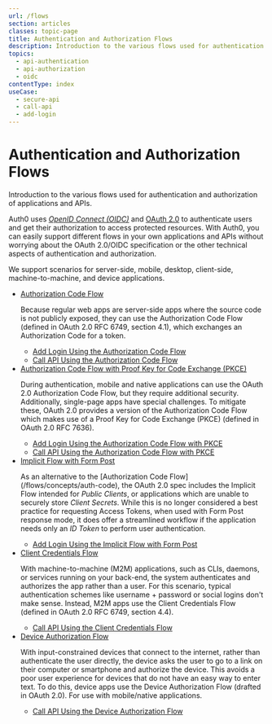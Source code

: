 ```yaml
---
url: /flows
section: articles
classes: topic-page
title: Authentication and Authorization Flows
description: Introduction to the various flows used for authentication and authorization of applications and APIs.
topics:
  - api-authentication
  - api-authorization
  - oidc
contentType: index
useCase:
  - secure-api
  - call-api
  - add-login
---
```


<div class="topic-page-header">
  <div data-name="example" class="topic-page-badge"></div>
  <h1>Authentication and Authorization Flows</h1>
  <p>Introduction to the various flows used for authentication and authorization of applications and APIs.</p>
</div>

Auth0 uses <dfn data-key="openid">[OpenID Connect (OIDC)](/protocols/oidc)</dfn> and [OAuth 2.0](/protocols/oauth2) to authenticate users and get their authorization to access protected resources. With Auth0, you can easily support different flows in your own applications and APIs without worrying about the OAuth 2.0/OIDC specification or the other technical aspects of authentication and authorization.

We support scenarios for server-side, mobile, desktop, client-side, machine-to-machine, and device applications.

<ul class="topic-links">
  <li>
      <i class="icon icon-budicon-715"></i><a href="/flows/concepts/auth-code">Authorization Code Flow</a>
    <p>
      Because regular web apps are server-side apps where the source code is not publicly exposed, they can use the Authorization Code Flow (defined in OAuth 2.0 RFC 6749, section 4.1), which exchanges an Authorization Code for a token.
    </p>
    <ul>
      <li>
        <i class="icon icon-budicon-695"></i><a href="/flows/guides/auth-code/add-login-auth-code">Add Login Using the Authorization Code Flow</a>
      </li>
      <li>
        <i class="icon icon-budicon-695"></i><a href="/flows/guides/auth-code/call-api-auth-code">Call API Using the Authorization Code Flow</a>
      </li>
    </ul>
  </li>
  <li>
      <i class="icon icon-budicon-715"></i><a href="/flows/concepts/auth-code-pkce">Authorization Code Flow with Proof Key for Code Exchange (PKCE)</a>
    <p>
      During authentication, mobile and native applications can use the OAuth 2.0 Authorization Code Flow, but they require additional security. Additionally, single-page apps have special challenges. To mitigate these, OAuth 2.0 provides a version of the Authorization Code Flow which makes use of a Proof Key for Code Exchange (PKCE) (defined in OAuth 2.0 RFC 7636).
    </p>
    <ul>
      <li>
        <i class="icon icon-budicon-695"></i><a href="/flows/guides/auth-code-pkce/add-login-auth-code-pkce">Add Login Using the Authorization Code Flow with PKCE</a>
      </li>
      <li>
        <i class="icon icon-budicon-695"></i><a href="/flows/guides/auth-code-pkce/call-api-auth-code-pkce">Call API Using the Authorization Code Flow with PKCE</a>
      </li>
    </ul>
  </li>
  <li>
      <i class="icon icon-budicon-715"></i><a href="/flows/concepts/implicit">Implicit Flow with Form Post</a>
    <p>
      As an alternative to the [Authorization Code Flow](/flows/concepts/auth-code), the OAuth 2.0 spec includes the Implicit Flow intended for <dfn data-key="public-client">Public Clients</dfn>, or applications which are unable to securely store <dfn data-key="client-secret">Client Secrets</dfn>. While this is no longer considered a best practice for requesting Access Tokens, when used with Form Post response mode, it does offer a streamlined workflow if the application needs only an <dfn data-key="id-token">ID Token</dfn> to perform user authentication.
    </p>
    <ul>
      <li>
        <i class="icon icon-budicon-695"></i><a href="/flows/guides/implicit/add-login-implicit">Add Login Using the Implicit Flow with Form Post</a>
      </li>
    </ul>
  </li>
  <li>
      <i class="icon icon-budicon-715"></i><a href="/flows/concepts/client-credentials">Client Credentials Flow</a>
    <p>
      With machine-to-machine (M2M) applications, such as CLIs, daemons, or services running on your back-end, the system authenticates and authorizes the app rather than a user. For this scenario, typical authentication schemes like username + password or social logins don't make sense. Instead, M2M apps use the Client Credentials Flow (defined in OAuth 2.0 RFC 6749, section 4.4).
    </p>
    <ul>
      <li>
        <i class="icon icon-budicon-695"></i><a href="/flows/guides/client-credentials/call-api-client-credentials">Call API Using the Client Credentials Flow</a>
      </li>
    </ul>
  </li>
  <li>
      <i class="icon icon-budicon-715"></i><a href="/flows/concepts/device-auth">Device Authorization Flow</a>
    <p>
      With input-constrained devices that connect to the internet, rather than authenticate the user directly, the device asks the user to go to a link on their computer or smartphone and authorize the device. This avoids a poor user experience for devices that do not have an easy way to enter text. To do this, device apps use the Device Authorization Flow (drafted in OAuth 2.0). For use with mobile/native applications.
    </p>
    <ul>
      <li>
        <i class="icon icon-budicon-695"></i><a href="/flows/guides/device-auth/call-api-device-auth">Call API Using the Device Authorization Flow</a>
      </li>
    </ul>
  </li>
</ul>
